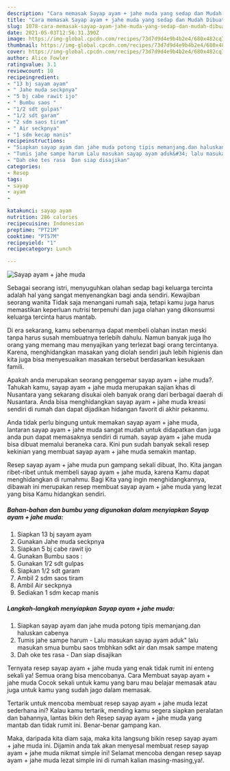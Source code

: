 ```yaml
---
description: "Cara memasak Sayap ayam + jahe muda yang sedap dan Mudah Dibuat"
title: "Cara memasak Sayap ayam + jahe muda yang sedap dan Mudah Dibuat"
slug: 1078-cara-memasak-sayap-ayam-jahe-muda-yang-sedap-dan-mudah-dibuat
date: 2021-05-03T12:56:31.390Z
image: https://img-global.cpcdn.com/recipes/73d7d9d4e9b4b2e4/680x482cq70/sayap-ayam-jahe-muda-foto-resep-utama.jpg
thumbnail: https://img-global.cpcdn.com/recipes/73d7d9d4e9b4b2e4/680x482cq70/sayap-ayam-jahe-muda-foto-resep-utama.jpg
cover: https://img-global.cpcdn.com/recipes/73d7d9d4e9b4b2e4/680x482cq70/sayap-ayam-jahe-muda-foto-resep-utama.jpg
author: Alice Fowler
ratingvalue: 3.1
reviewcount: 10
recipeingredient:
- "13 bj sayam ayam"
- " Jahe muda seckpnya"
- "5 bj cabe rawit ijo"
- " Bumbu saos "
- "1/2 sdt gulpas"
- "1/2 sdt garam"
- "2 sdm saos tiram"
- " Air seckpnya"
- "1 sdm kecap manis"
recipeinstructions:
- "Siapkan sayap ayam dan jahe muda potong tipis memanjang.dan haluskan cabenya"
- "Tumis jahe sampe harum Lalu masukan sayap ayam aduk&#34; lalu masukan smua bumbu saos tmbhkan sdkt air dan msak sampe mateng"
- "Dah oke tes rasa  Dan siap disajikan"
categories:
- Resep
tags:
- sayap
- ayam
- 

katakunci: sayap ayam  
nutrition: 286 calories
recipecuisine: Indonesian
preptime: "PT21M"
cooktime: "PT57M"
recipeyield: "1"
recipecategory: Lunch

---
```



![Sayap ayam + jahe muda](https://img-global.cpcdn.com/recipes/73d7d9d4e9b4b2e4/680x482cq70/sayap-ayam-jahe-muda-foto-resep-utama.jpg)

Sebagai seorang istri, menyuguhkan olahan sedap bagi keluarga tercinta adalah hal yang sangat menyenangkan bagi anda sendiri. Kewajiban seorang  wanita Tidak saja menangani rumah saja, tetapi kamu juga harus memastikan keperluan nutrisi terpenuhi dan juga olahan yang dikonsumsi keluarga tercinta harus mantab.

Di era  sekarang, kamu sebenarnya dapat membeli olahan instan meski tanpa harus susah membuatnya terlebih dahulu. Namun banyak juga lho orang yang memang mau menyajikan yang terlezat bagi orang tercintanya. Karena, menghidangkan masakan yang diolah sendiri jauh lebih higienis dan kita juga bisa menyesuaikan masakan tersebut berdasarkan kesukaan famili. 



Apakah anda merupakan seorang penggemar sayap ayam + jahe muda?. Tahukah kamu, sayap ayam + jahe muda merupakan sajian khas di Nusantara yang sekarang disukai oleh banyak orang dari berbagai daerah di Nusantara. Anda bisa menghidangkan sayap ayam + jahe muda kreasi sendiri di rumah dan dapat dijadikan hidangan favorit di akhir pekanmu.

Anda tidak perlu bingung untuk memakan sayap ayam + jahe muda, lantaran sayap ayam + jahe muda sangat mudah untuk didapatkan dan juga anda pun dapat memasaknya sendiri di rumah. sayap ayam + jahe muda bisa dibuat memalui beraneka cara. Kini pun sudah banyak sekali resep kekinian yang membuat sayap ayam + jahe muda semakin mantap.

Resep sayap ayam + jahe muda pun gampang sekali dibuat, lho. Kita jangan ribet-ribet untuk membeli sayap ayam + jahe muda, karena Kamu dapat menghidangkan di rumahmu. Bagi Kita yang ingin menghidangkannya, dibawah ini merupakan resep membuat sayap ayam + jahe muda yang lezat yang bisa Kamu hidangkan sendiri.

<!--inarticleads1-->

##### Bahan-bahan dan bumbu yang digunakan dalam menyiapkan Sayap ayam + jahe muda:

1. Siapkan 13 bj sayam ayam
1. Gunakan  Jahe muda seckpnya
1. Siapkan 5 bj cabe rawit ijo
1. Gunakan  Bumbu saos :
1. Gunakan 1/2 sdt gulpas
1. Siapkan 1/2 sdt garam
1. Ambil 2 sdm saos tiram
1. Ambil  Air seckpnya
1. Sediakan 1 sdm kecap manis




<!--inarticleads2-->

##### Langkah-langkah menyiapkan Sayap ayam + jahe muda:

1. Siapkan sayap ayam dan jahe muda potong tipis memanjang.dan haluskan cabenya
1. Tumis jahe sampe harum - Lalu masukan sayap ayam aduk&#34; lalu masukan smua bumbu saos tmbhkan sdkt air dan msak sampe mateng
1. Dah oke tes rasa  - Dan siap disajikan




Ternyata resep sayap ayam + jahe muda yang enak tidak rumit ini enteng sekali ya! Semua orang bisa mencobanya. Cara Membuat sayap ayam + jahe muda Cocok sekali untuk kamu yang baru mau belajar memasak atau juga untuk kamu yang sudah jago dalam memasak.

Tertarik untuk mencoba membuat resep sayap ayam + jahe muda lezat sederhana ini? Kalau kamu tertarik, mending kamu segera siapkan peralatan dan bahannya, lantas bikin deh Resep sayap ayam + jahe muda yang mantab dan tidak rumit ini. Benar-benar gampang kan. 

Maka, daripada kita diam saja, maka kita langsung bikin resep sayap ayam + jahe muda ini. Dijamin anda tak akan menyesal membuat resep sayap ayam + jahe muda nikmat simple ini! Selamat mencoba dengan resep sayap ayam + jahe muda lezat simple ini di rumah kalian masing-masing,ya!.

